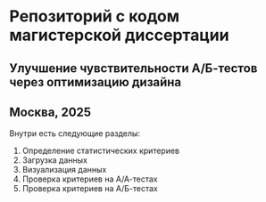 # Репозиторий с кодом магистерской диссертации
## Улучшение чувствительности А/Б-тестов через оптимизацию дизайна
## Москва, 2025

Внутри есть следующие разделы:
1. Определение статистических критериев
2. Загрузка данных
3. Визуализация данных
4. Проверка критериев на А/А-тестах
5. Проверка критериев на А/Б-тестах
